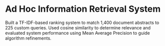 # Ad Hoc Information Retrieval System
Built a TF-IDF-based ranking system to match 1,400 document abstracts to 225 custom queries. Used cosine similarity to determine relevance and evaluated system performance using Mean Average Precision to guide algorithm refinements.
